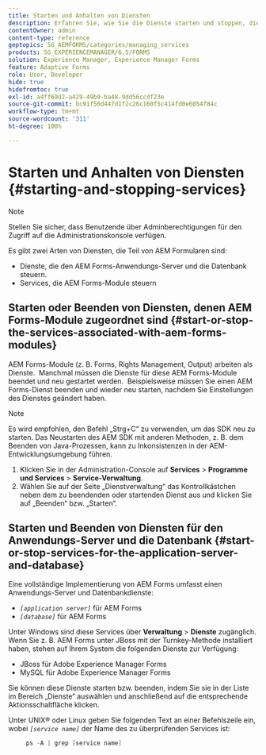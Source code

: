 ```yaml
---
title: Starten und Anhalten von Diensten
description: Erfahren Sie, wie Sie die Dienste starten und stoppen, die mit AEM Forms-Modulen und dem Anwendungsserver und der Datenbank verknüpft sind.
contentOwner: admin
content-type: reference
geptopics: SG_AEMFORMS/categories/managing_services
products: SG_EXPERIENCEMANAGER/6.5/FORMS
solution: Experience Manager, Experience Manager Forms
feature: Adaptive Forms
role: User, Developer
hide: true
hidefromtoc: true
exl-id: a4ff69d2-a429-49b9-ba48-9dd56ccdf23e
source-git-commit: bc91f56d447d1f2c26c160f5c414fd0e6054f84c
workflow-type: tm+mt
source-wordcount: '311'
ht-degree: 100%

---
```


# Starten und Anhalten von Diensten {#starting-and-stopping-services}

>[!NOTE]
> 
> Stellen Sie sicher, dass Benutzende über Adminberechtigungen für den Zugriff auf die Administrationskonsole verfügen.

Es gibt zwei Arten von Diensten, die Teil von AEM Formularen sind:

* Dienste, die den AEM Forms-Anwendungs-Server und die Datenbank steuern.
* Services, die AEM Forms-Module steuern

## Starten oder Beenden von Diensten, denen AEM Forms-Module zugeordnet sind {#start-or-stop-the-services-associated-with-aem-forms-modules}

AEM Forms-Module (z. B. Forms, Rights Management, Output) arbeiten als Dienste.  Manchmal müssen die Dienste für diese AEM Forms-Module beendet und neu gestartet werden.  Beispielsweise müssen Sie einen AEM Forms-Dienst beenden und wieder neu starten, nachdem Sie Einstellungen des Dienstes geändert haben.

>[!NOTE]
>
> Es wird empfohlen, den Befehl „Strg+C“ zu verwenden, um das SDK neu zu starten. Das Neustarten des AEM SDK mit anderen Methoden, z. B. dem Beenden von Java-Prozessen, kann zu Inkonsistenzen in der AEM-Entwicklungsumgebung führen.

1. Klicken Sie in der Administration-Console auf **Services** > **Programme und Services** > **Service-Verwaltung**.
1. Wählen Sie auf der Seite „Dienstverwaltung“ das Kontrollkästchen neben dem zu beendenden oder startenden Dienst aus und klicken Sie auf „Beenden“ bzw. „Starten“.

## Starten und Beenden von Diensten für den Anwendungs-Server und die Datenbank {#start-or-stop-services-for-the-application-server-and-database}

Eine vollständige Implementierung von AEM Forms umfasst einen Anwendungs-Server und Datenbankdienste:

* *`[application server]`* für AEM Forms
* *`[database]`* für AEM Forms

Unter Windows sind diese Services über **Verwaltung** > **Dienste** zugänglich. Wenn Sie z. B. AEM Forms unter JBoss mit der Turnkey-Methode installiert haben, stehen auf Ihrem System die folgenden Dienste zur Verfügung:

* JBoss für Adobe Experience Manager Forms
* MySQL für Adobe Experience Manager Forms

Sie können diese Dienste starten bzw. beenden, indem Sie sie in der Liste im Bereich „Dienste“ auswählen und anschließend auf die entsprechende Aktionsschaltfläche klicken.

Unter UNIX® oder Linux geben Sie folgenden Text an einer Befehlszeile ein, wobei *`[service name]`* der Name des zu überprüfenden Services ist:

```java
     ps -A | grep [service name]
```
